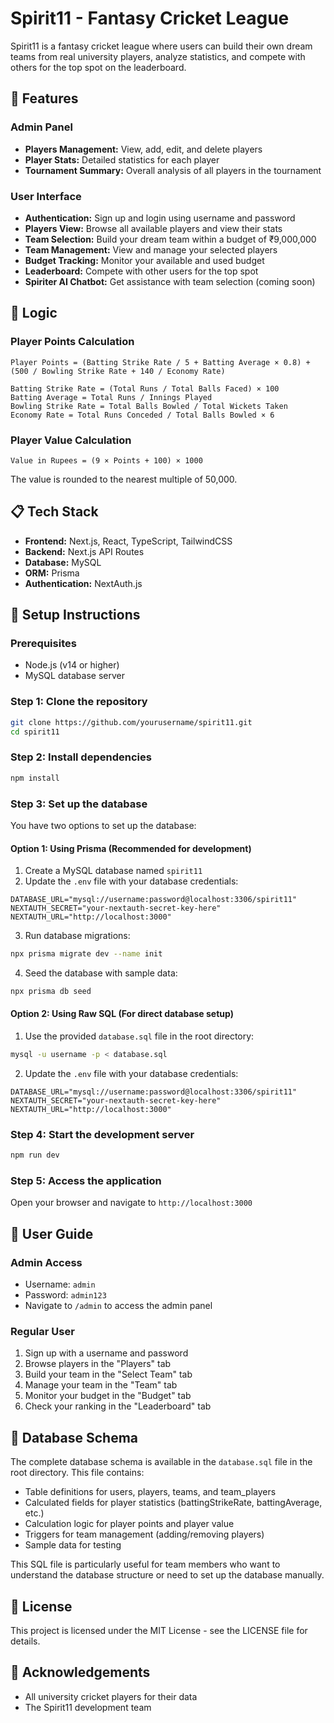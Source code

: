 # Spirit11 - Fantasy Cricket League

Spirit11 is a fantasy cricket league where users can build their own dream teams from real university players, analyze statistics, and compete with others for the top spot on the leaderboard.

## 🚀 Features

### Admin Panel
- **Players Management:** View, add, edit, and delete players
- **Player Stats:** Detailed statistics for each player
- **Tournament Summary:** Overall analysis of all players in the tournament

### User Interface
- **Authentication:** Sign up and login using username and password
- **Players View:** Browse all available players and view their stats
- **Team Selection:** Build your dream team within a budget of ₹9,000,000
- **Team Management:** View and manage your selected players
- **Budget Tracking:** Monitor your available and used budget
- **Leaderboard:** Compete with other users for the top spot
- **Spiriter AI Chatbot:** Get assistance with team selection (coming soon)

## 🧮 Logic

### Player Points Calculation
```
Player Points = (Batting Strike Rate / 5 + Batting Average × 0.8) + (500 / Bowling Strike Rate + 140 / Economy Rate)

Batting Strike Rate = (Total Runs / Total Balls Faced) × 100
Batting Average = Total Runs / Innings Played
Bowling Strike Rate = Total Balls Bowled / Total Wickets Taken
Economy Rate = Total Runs Conceded / Total Balls Bowled × 6
```

### Player Value Calculation
```
Value in Rupees = (9 × Points + 100) × 1000
```
The value is rounded to the nearest multiple of 50,000.

## 📋 Tech Stack
- **Frontend:** Next.js, React, TypeScript, TailwindCSS
- **Backend:** Next.js API Routes
- **Database:** MySQL
- **ORM:** Prisma
- **Authentication:** NextAuth.js

## 🔧 Setup Instructions

### Prerequisites
- Node.js (v14 or higher)
- MySQL database server

### Step 1: Clone the repository
```bash
git clone https://github.com/yourusername/spirit11.git
cd spirit11
```

### Step 2: Install dependencies
```bash
npm install
```

### Step 3: Set up the database
You have two options to set up the database:

#### Option 1: Using Prisma (Recommended for development)
1. Create a MySQL database named `spirit11`
2. Update the `.env` file with your database credentials:
```
DATABASE_URL="mysql://username:password@localhost:3306/spirit11"
NEXTAUTH_SECRET="your-nextauth-secret-key-here"
NEXTAUTH_URL="http://localhost:3000"
```
3. Run database migrations:
```bash
npx prisma migrate dev --name init
```
4. Seed the database with sample data:
```bash
npx prisma db seed
```

#### Option 2: Using Raw SQL (For direct database setup)
1. Use the provided `database.sql` file in the root directory:
```bash
mysql -u username -p < database.sql
```
2. Update the `.env` file with your database credentials:
```
DATABASE_URL="mysql://username:password@localhost:3306/spirit11"
NEXTAUTH_SECRET="your-nextauth-secret-key-here"
NEXTAUTH_URL="http://localhost:3000"
```

### Step 4: Start the development server
```bash
npm run dev
```

### Step 5: Access the application
Open your browser and navigate to `http://localhost:3000`

## 📱 User Guide

### Admin Access
- Username: `admin`
- Password: `admin123`
- Navigate to `/admin` to access the admin panel

### Regular User
1. Sign up with a username and password
2. Browse players in the "Players" tab
3. Build your team in the "Select Team" tab
4. Manage your team in the "Team" tab
5. Monitor your budget in the "Budget" tab
6. Check your ranking in the "Leaderboard" tab

## 💾 Database Schema

The complete database schema is available in the `database.sql` file in the root directory. This file contains:

- Table definitions for users, players, teams, and team_players
- Calculated fields for player statistics (battingStrikeRate, battingAverage, etc.)
- Calculation logic for player points and player value
- Triggers for team management (adding/removing players)
- Sample data for testing

This SQL file is particularly useful for team members who want to understand the database structure or need to set up the database manually.

## 📝 License
This project is licensed under the MIT License - see the LICENSE file for details.

## 🙏 Acknowledgements
- All university cricket players for their data
- The Spirit11 development team 